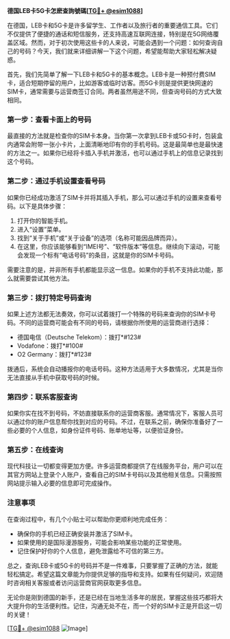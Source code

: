 **德国LEB卡5G卡怎麽查詢號碼[[TG💪+ @esim1088](https://t.me/s/esim1088)]**

在德国，LEB卡和5G卡是许多留学生、工作者以及旅行者的重要通信工具。它们不仅提供了便捷的通话和短信服务，还支持高速互联网连接，特别是在5G网络覆盖区域。然而，对于初次使用这些卡的人来说，可能会遇到一个问题：如何查询自己的号码？今天，我们就来详细讲解一下这个问题，希望能帮助大家轻松解决疑惑。

首先，我们先简单了解一下LEB卡和5G卡的基本概念。LEB卡是一种预付费SIM卡，适合短期停留的用户，比如游客或临时访客。而5G卡则是提供更快网速的SIM卡，通常需要与运营商签订合同。两者虽然用途不同，但查询号码的方式大致相同。

### **第一步：查看卡面上的号码**
最直接的方法就是检查你的SIM卡本身。当你第一次拿到LEB卡或5G卡时，包装盒内通常会附带一张小卡片，上面清晰地印有你的手机号码。这是最简单也是最快速的方法之一。如果你已经将卡插入手机并激活，也可以通过手机上的信息记录找到这个号码。

### **第二步：通过手机设置查看号码**
如果你已经成功激活了SIM卡并将其插入手机，那么可以通过手机的设置来查看号码。以下是具体步骤：

1. 打开你的智能手机。
2. 进入“设置”菜单。
3. 找到“关于手机”或“关于设备”的选项（名称可能因品牌而异）。
4. 在这里，你应该能够看到“IMEI号”、“软件版本”等信息。继续向下滚动，可能会发现一个标有“电话号码”的条目，这就是你的SIM卡号码。

需要注意的是，并非所有手机都能显示这一信息。如果你的手机不支持此功能，那么就需要尝试其他方法。

### **第三步：拨打特定号码查询**
如果上述方法都无法奏效，你可以试着拨打一个特殊的号码来查询你的SIM卡号码。不同的运营商可能会有不同的号码，请根据你所使用的运营商进行选择：

- 德国电信（Deutsche Telekom）：拨打*#123#
- Vodafone：拨打*#100#
- O2 Germany：拨打*#123#

拨通后，系统会自动播报你的电话号码。这种方法适用于大多数情况，尤其是当你无法直接从手机中获取号码的时候。

### **第四步：联系客服查询**
如果你实在找不到号码，不妨直接联系你的运营商客服。通常情况下，客服人员可以通过你的账户信息帮你找到对应的号码。不过，在联系之前，确保你准备好了一些必要的个人信息，如身份证件号码、账单地址等，以便验证身份。

### **第五步：在线查询**
现代科技让一切都变得更加方便。许多运营商都提供了在线服务平台，用户可以在其官方网站上登录个人账户，查看自己的SIM卡号码以及其他相关信息。只需按照网站提示输入必要的信息即可完成操作。

### **注意事项**
在查询过程中，有几个小贴士可以帮助你更顺利地完成任务：
- 确保你的手机已经正确安装并激活了SIM卡。
- 如果使用的是国际漫游服务，可能会影响某些功能的正常使用。
- 记住保护好你的个人信息，避免泄露给不可信的第三方。

总之，查询LEB卡或5G卡的号码并不是一件难事，只要掌握了正确的方法，就能轻松搞定。希望这篇文章能为你提供足够的指导和支持。如果有任何疑问，欢迎随时咨询相关客服或者访问运营商官网获取更多信息。

无论你是刚到德国的新手，还是已经在当地生活多年的居民，掌握这些技巧都将大大提升你的生活便利性。记住，沟通无处不在，而一个好的SIM卡正是开启这一切的关键！

[[TG💪+ @esim1088](https://t.me/s/esim1088) ![Image](https://i.postimg.cc/4NQfJmqS/Snipaste-2025-05-13-00-14-12.png)]